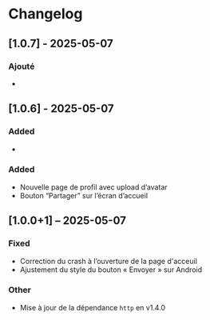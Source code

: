 # Changelog
## [1.0.7] - 2025-05-07

### Ajouté
- 
## [1.0.6] - 2025-05-07

### Added
- 

### Added
- Nouvelle page de profil avec upload d’avatar
- Bouton “Partager” sur l’écran d’accueil

## [1.0.0+1] – 2025-05-07

### Fixed
- Correction du crash à l’ouverture de la page d'acceuil
- Ajustement du style du bouton « Envoyer » sur Android

### Other
- Mise à jour de la dépendance `http` en v1.4.0
